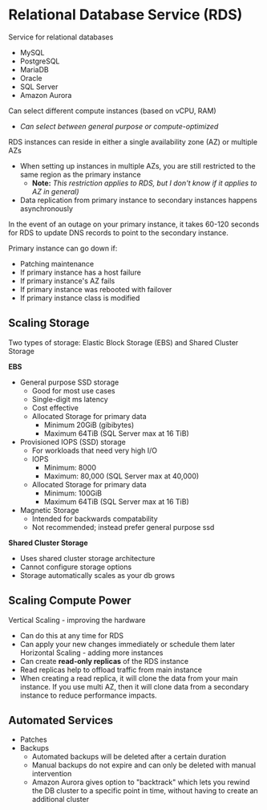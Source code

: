 # Relational Database Service (RDS)

Service for relational databases
- MySQL
- PostgreSQL
- MariaDB
- Oracle
- SQL Server
- Amazon Aurora

Can select different compute instances (based on vCPU, RAM)
- _Can select between general purpose or compute-optimized_

RDS instances can reside in either a single availability zone (AZ) or multiple AZs
- When setting up instances in multiple AZs, you are still restricted to the same region as the primary instance
	- **Note:** _This restriction applies to RDS, but I don't know if it applies to AZ in general)_
- Data replication from primary instance to secondary instances happens asynchronously

In the event of an outage on your primary instance, it takes 60-120 seconds for RDS to update DNS records to point to the secondary instance.

Primary instance can go down if:
- Patching maintenance
- If primary instance has a host failure
- If primary instance's AZ fails
- If primary instance was rebooted with failover
- If primary instance class is modified

## Scaling Storage
Two types of storage: Elastic Block Storage (EBS) and Shared Cluster Storage

**EBS**
- General purpose SSD storage
	- Good for most use cases
	- Single-digit ms latency
	- Cost effective
	- Allocated Storage for primary data
		- Minimum 20GiB (gibibytes)
		- Maximum 64TiB (SQL Server max at 16 TiB)
- Provisioned IOPS (SSD) storage
	- For workloads that need very high I/O
	- IOPS
		- Minimum: 8000
		- Maximum: 80,000 (SQL Server max at 40,000)
	- Allocated Storage for primary data
		- Minimum: 100GiB
		- Maximum 64TiB (SQL Server max at 16 TiB)
- Magnetic Storage
	- Intended for backwards compatability
	- Not recommended; instead prefer general purpose ssd

**Shared Cluster Storage**
- Uses shared cluster storage architecture
- Cannot configure storage options
- Storage automatically scales as your db grows

## Scaling Compute Power

Vertical Scaling - improving the hardware
- Can do this at any time for RDS
- Can apply your new changes immediately or schedule them later
Horizontal Scaling - adding more instances
- Can create **read-only replicas** of the RDS instance
- Read replicas help to offload traffic from main instance
- When creating a read replica, it will clone the data from your main instance. If you use multi AZ, then it will clone data from a secondary instance to reduce performance impacts.

## Automated Services
- Patches
- Backups
	- Automated backups will be deleted after a certain duration
	- Manual backups do not expire and can only be deleted with manual intervention
	- Amazon Aurora gives option to "backtrack" which lets you rewind the DB cluster to a specific point in time, without having to create an additional cluster
